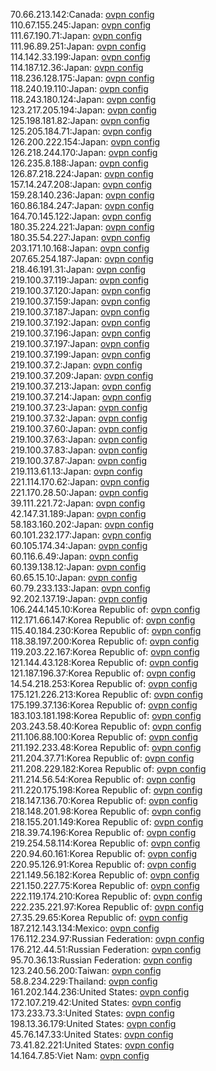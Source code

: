 70.66.213.142:Canada: [ovpn config](vpn/70_66_213_142.ovpn)  
110.67.155.245:Japan: [ovpn config](vpn/110_67_155_245.ovpn)  
111.67.190.71:Japan: [ovpn config](vpn/111_67_190_71.ovpn)  
111.96.89.251:Japan: [ovpn config](vpn/111_96_89_251.ovpn)  
114.142.33.199:Japan: [ovpn config](vpn/114_142_33_199.ovpn)  
114.187.12.36:Japan: [ovpn config](vpn/114_187_12_36.ovpn)  
118.236.128.175:Japan: [ovpn config](vpn/118_236_128_175.ovpn)  
118.240.19.110:Japan: [ovpn config](vpn/118_240_19_110.ovpn)  
118.243.180.124:Japan: [ovpn config](vpn/118_243_180_124.ovpn)  
123.217.205.194:Japan: [ovpn config](vpn/123_217_205_194.ovpn)  
125.198.181.82:Japan: [ovpn config](vpn/125_198_181_82.ovpn)  
125.205.184.71:Japan: [ovpn config](vpn/125_205_184_71.ovpn)  
126.200.222.154:Japan: [ovpn config](vpn/126_200_222_154.ovpn)  
126.218.244.170:Japan: [ovpn config](vpn/126_218_244_170.ovpn)  
126.235.8.188:Japan: [ovpn config](vpn/126_235_8_188.ovpn)  
126.87.218.224:Japan: [ovpn config](vpn/126_87_218_224.ovpn)  
157.14.247.208:Japan: [ovpn config](vpn/157_14_247_208.ovpn)  
159.28.140.236:Japan: [ovpn config](vpn/159_28_140_236.ovpn)  
160.86.184.247:Japan: [ovpn config](vpn/160_86_184_247.ovpn)  
164.70.145.122:Japan: [ovpn config](vpn/164_70_145_122.ovpn)  
180.35.224.221:Japan: [ovpn config](vpn/180_35_224_221.ovpn)  
180.35.54.227:Japan: [ovpn config](vpn/180_35_54_227.ovpn)  
203.171.10.168:Japan: [ovpn config](vpn/203_171_10_168.ovpn)  
207.65.254.187:Japan: [ovpn config](vpn/207_65_254_187.ovpn)  
218.46.191.31:Japan: [ovpn config](vpn/218_46_191_31.ovpn)  
219.100.37.119:Japan: [ovpn config](vpn/219_100_37_119.ovpn)  
219.100.37.120:Japan: [ovpn config](vpn/219_100_37_120.ovpn)  
219.100.37.159:Japan: [ovpn config](vpn/219_100_37_159.ovpn)  
219.100.37.187:Japan: [ovpn config](vpn/219_100_37_187.ovpn)  
219.100.37.192:Japan: [ovpn config](vpn/219_100_37_192.ovpn)  
219.100.37.196:Japan: [ovpn config](vpn/219_100_37_196.ovpn)  
219.100.37.197:Japan: [ovpn config](vpn/219_100_37_197.ovpn)  
219.100.37.199:Japan: [ovpn config](vpn/219_100_37_199.ovpn)  
219.100.37.2:Japan: [ovpn config](vpn/219_100_37_2.ovpn)  
219.100.37.209:Japan: [ovpn config](vpn/219_100_37_209.ovpn)  
219.100.37.213:Japan: [ovpn config](vpn/219_100_37_213.ovpn)  
219.100.37.214:Japan: [ovpn config](vpn/219_100_37_214.ovpn)  
219.100.37.23:Japan: [ovpn config](vpn/219_100_37_23.ovpn)  
219.100.37.32:Japan: [ovpn config](vpn/219_100_37_32.ovpn)  
219.100.37.60:Japan: [ovpn config](vpn/219_100_37_60.ovpn)  
219.100.37.63:Japan: [ovpn config](vpn/219_100_37_63.ovpn)  
219.100.37.83:Japan: [ovpn config](vpn/219_100_37_83.ovpn)  
219.100.37.87:Japan: [ovpn config](vpn/219_100_37_87.ovpn)  
219.113.61.13:Japan: [ovpn config](vpn/219_113_61_13.ovpn)  
221.114.170.62:Japan: [ovpn config](vpn/221_114_170_62.ovpn)  
221.170.28.50:Japan: [ovpn config](vpn/221_170_28_50.ovpn)  
39.111.221.72:Japan: [ovpn config](vpn/39_111_221_72.ovpn)  
42.147.31.189:Japan: [ovpn config](vpn/42_147_31_189.ovpn)  
58.183.160.202:Japan: [ovpn config](vpn/58_183_160_202.ovpn)  
60.101.232.177:Japan: [ovpn config](vpn/60_101_232_177.ovpn)  
60.105.174.34:Japan: [ovpn config](vpn/60_105_174_34.ovpn)  
60.116.6.49:Japan: [ovpn config](vpn/60_116_6_49.ovpn)  
60.139.138.12:Japan: [ovpn config](vpn/60_139_138_12.ovpn)  
60.65.15.10:Japan: [ovpn config](vpn/60_65_15_10.ovpn)  
60.79.233.133:Japan: [ovpn config](vpn/60_79_233_133.ovpn)  
92.202.137.19:Japan: [ovpn config](vpn/92_202_137_19.ovpn)  
106.244.145.10:Korea Republic of: [ovpn config](vpn/106_244_145_10.ovpn)  
112.171.66.147:Korea Republic of: [ovpn config](vpn/112_171_66_147.ovpn)  
115.40.184.230:Korea Republic of: [ovpn config](vpn/115_40_184_230.ovpn)  
118.38.197.200:Korea Republic of: [ovpn config](vpn/118_38_197_200.ovpn)  
119.203.22.167:Korea Republic of: [ovpn config](vpn/119_203_22_167.ovpn)  
121.144.43.128:Korea Republic of: [ovpn config](vpn/121_144_43_128.ovpn)  
121.187.196.37:Korea Republic of: [ovpn config](vpn/121_187_196_37.ovpn)  
14.54.218.253:Korea Republic of: [ovpn config](vpn/14_54_218_253.ovpn)  
175.121.226.213:Korea Republic of: [ovpn config](vpn/175_121_226_213.ovpn)  
175.199.37.136:Korea Republic of: [ovpn config](vpn/175_199_37_136.ovpn)  
183.103.181.198:Korea Republic of: [ovpn config](vpn/183_103_181_198.ovpn)  
203.243.58.40:Korea Republic of: [ovpn config](vpn/203_243_58_40.ovpn)  
211.106.88.100:Korea Republic of: [ovpn config](vpn/211_106_88_100.ovpn)  
211.192.233.48:Korea Republic of: [ovpn config](vpn/211_192_233_48.ovpn)  
211.204.37.71:Korea Republic of: [ovpn config](vpn/211_204_37_71.ovpn)  
211.208.229.182:Korea Republic of: [ovpn config](vpn/211_208_229_182.ovpn)  
211.214.56.54:Korea Republic of: [ovpn config](vpn/211_214_56_54.ovpn)  
211.220.175.198:Korea Republic of: [ovpn config](vpn/211_220_175_198.ovpn)  
218.147.136.70:Korea Republic of: [ovpn config](vpn/218_147_136_70.ovpn)  
218.148.201.98:Korea Republic of: [ovpn config](vpn/218_148_201_98.ovpn)  
218.155.201.149:Korea Republic of: [ovpn config](vpn/218_155_201_149.ovpn)  
218.39.74.196:Korea Republic of: [ovpn config](vpn/218_39_74_196.ovpn)  
219.254.58.114:Korea Republic of: [ovpn config](vpn/219_254_58_114.ovpn)  
220.94.60.161:Korea Republic of: [ovpn config](vpn/220_94_60_161.ovpn)  
220.95.126.91:Korea Republic of: [ovpn config](vpn/220_95_126_91.ovpn)  
221.149.56.182:Korea Republic of: [ovpn config](vpn/221_149_56_182.ovpn)  
221.150.227.75:Korea Republic of: [ovpn config](vpn/221_150_227_75.ovpn)  
222.119.174.210:Korea Republic of: [ovpn config](vpn/222_119_174_210.ovpn)  
222.235.221.97:Korea Republic of: [ovpn config](vpn/222_235_221_97.ovpn)  
27.35.29.65:Korea Republic of: [ovpn config](vpn/27_35_29_65.ovpn)  
187.212.143.134:Mexico: [ovpn config](vpn/187_212_143_134.ovpn)  
176.112.234.97:Russian Federation: [ovpn config](vpn/176_112_234_97.ovpn)  
176.212.44.51:Russian Federation: [ovpn config](vpn/176_212_44_51.ovpn)  
95.70.36.13:Russian Federation: [ovpn config](vpn/95_70_36_13.ovpn)  
123.240.56.200:Taiwan: [ovpn config](vpn/123_240_56_200.ovpn)  
58.8.234.229:Thailand: [ovpn config](vpn/58_8_234_229.ovpn)  
161.202.144.236:United States: [ovpn config](vpn/161_202_144_236.ovpn)  
172.107.219.42:United States: [ovpn config](vpn/172_107_219_42.ovpn)  
173.233.73.3:United States: [ovpn config](vpn/173_233_73_3.ovpn)  
198.13.36.179:United States: [ovpn config](vpn/198_13_36_179.ovpn)  
45.76.147.33:United States: [ovpn config](vpn/45_76_147_33.ovpn)  
73.41.82.221:United States: [ovpn config](vpn/73_41_82_221.ovpn)  
14.164.7.85:Viet Nam: [ovpn config](vpn/14_164_7_85.ovpn)  

